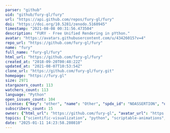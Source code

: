 ```yaml
---
parser: "github"
uid: "github/fury-gl/fury"
url: "https://api.github.com/repos/fury-gl/fury"
doi: "https://doi.org/10.5281/zenodo.5160945"
timestamp: "2021-08-08 00:31:56.473504"
description: "FURY - Free Unified Rendering in pYthon."
avatar: "https://avatars.githubusercontent.com/u/43426015?v=4"
repo_url: "https://github.com/fury-gl/fury"
name: "fury"
full_name: "fury-gl/fury"
html_url: "https://github.com/fury-gl/fury"
created_at: "2018-09-20T00:48:22Z"
updated_at: "2021-08-07T10:53:54Z"
clone_url: "https://github.com/fury-gl/fury.git"
homepage: "https://fury.gl"
size: 2971
stargazers_count: 113
watchers_count: 113
language: "Python"
open_issues_count: 104
license: {"key": "other", "name": "Other", "spdx_id": "NOASSERTION", "url": null, "node_id": "MDc6TGljZW5zZTA="}
subscribers_count: 15
owner: {"html_url": "https://github.com/fury-gl", "avatar_url": "https://avatars.githubusercontent.com/u/43426015?v=4", "login": "fury-gl", "type": "Organization"}
topics: ["scientific-visualization", "python", "scriptable-animations", "hacktoberfest", "game-engine", "simulation", "shaders", "3d-graphics"]
date: "2025-01-11 14:23:58.280810"
---
```

